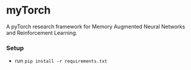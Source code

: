 # myTorch

A pyTorch research framework for Memory Augmented Neural Networks and Reinforcement Learning.

### Setup

* run `pip install -r requirements.txt`